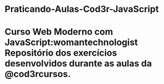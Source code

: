 # Praticando-Aulas-Cod3r-JavaScript
<h1>Curso Web Moderno com JavaScript</>:womantechnologist
Repositório dos exercícios desenvolvidos durante as aulas da @cod3rcursos. 

